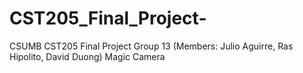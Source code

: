 # CST205_Final_Project-
CSUMB CST205 Final Project Group 13 (Members: Julio Aguirre, Ras Hipolito, David Duong) Magic Camera 
